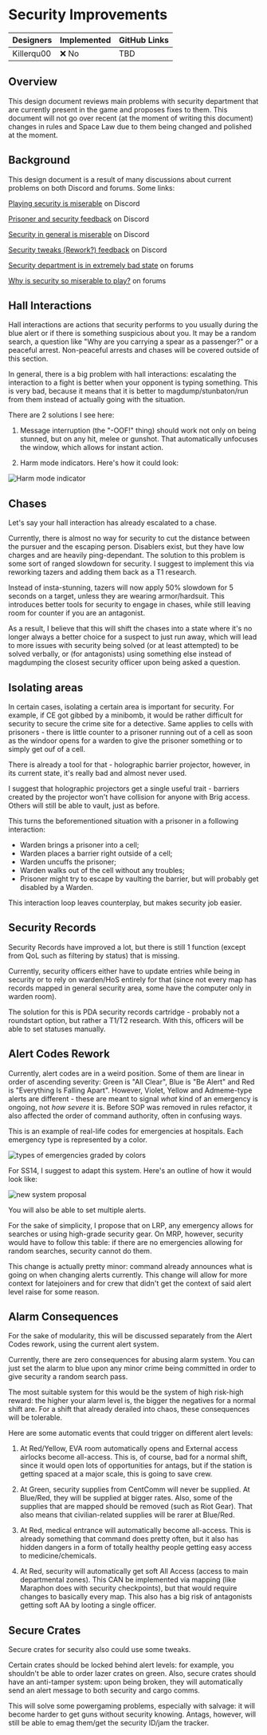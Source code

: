 # Security Improvements

| Designers | Implemented | GitHub Links |
|---|---|---|
| Killerqu00 | :x: No | TBD |

## Overview

This design document reviews main problems with security department that are currently present in the game and proposes fixes to them. This document will not go over recent (at the moment of writing this document) changes in rules and Space Law due to them being changed and polished at the moment.

## Background

This design document is a result of many discussions about current problems on both Discord and forums. Some links:

[Playing security is miserable](https://ptb.discord.com/channels/310555209753690112/1237264749281021952) on Discord

[Prisoner and security feedback](https://ptb.discord.com/channels/310555209753690112/1231862578536251434) on Discord

[Security in general is miserable](https://ptb.discord.com/channels/310555209753690112/1218720748097503252) on Discord

[Security tweaks (Rework?) feedback](https://ptb.discord.com/channels/310555209753690112/1203731006331560027) on Discord

[Security department is in extremely bad state](https://forum.spacestation14.com/t/security-department-is-in-extremely-bad-state/8147) on forums

[Why is security so miserable to play?](https://forum.spacestation14.com/t/why-is-security-so-miserable-to-play-what-can-be-done-about-it/7708) on forums

## Hall Interactions

Hall interactions are actions that security performs to you usually during the blue alert or if there is something suspicious about you. It may be a random search, a question like "Why are you carrying a spear as a passenger?" or a peaceful arrest. Non-peaceful arrests and chases will be covered outside of this section.

In general, there is a big problem with hall interactions: escalating the interaction to a fight is better when your opponent is typing something. This is very bad, because it means that it is better to magdump/stunbaton/run from them instead of actually going with the situation.

There are 2 solutions I see here:

1. Message interruption (the "-OOF!" thing) should work not only on being stunned, but on any hit, melee or gunshot. That automatically unfocuses the window, which allows for instant action.

2. Harm mode indicators. Here's how it could look:

![Harm mode indicator](https://i.imgur.com/nSY76PA.png)

## Chases

Let's say your hall interaction has already escalated to a chase.

Currently, there is almost no way for security to cut the distance between the pursuer and the escaping person. Disablers exist, but they have low charges and are heavily ping-dependant. The solution to this problem is some sort of ranged slowdown for security. I suggest to implement this via reworking tazers and adding them back as a T1 research.

Instead of insta-stunning, tazers will now apply 50% slowdown for 5 seconds on a target, unless they are wearing armor/hardsuit.
This introduces better tools for security to engage in chases, while still leaving room for counter if you are an antagonist.

As a result, I believe that this will shift the chases into a state where it's no longer always a better choice for a suspect to just run away, which will lead to more issues with security being solved (or at least attempted) to be solved verbally, or (for antagonists) using something else instead of magdumping the closest security officer upon being asked a question.

## Isolating areas

In certain cases, isolating a certain area is important for security. For example, if CE got gibbed by a minibomb, it would be rather difficult for security to secure the crime site for a detective. Same applies to cells with prisoners - there is little counter to a prisoner running out of a cell as soon as the windoor opens for a warden to give the prisoner something or to simply get ouf of a cell.

There is already a tool for that - holographic barrier projector, however, in its current state, it's really bad and almost never used.

I suggest that holographic projectors get a single useful trait - barriers created by the projector won't have collision for anyone with Brig access. Others will still be able to vault, just as before. 

This turns the beforementioned situation with a prisoner in a following interaction:
- Warden brings a prisoner into a cell;
- Warden places a barrier right outside of a cell;
- Warden uncuffs the prisoner;
- Warden walks out of the cell without any troubles;
- Prisoner might try to escape by vaulting the barrier, but will probably get disabled by a Warden.

This interaction loop leaves counterplay, but makes security job easier.

## Security Records

Security Records have improved a lot, but there is still 1 function (except from QoL such as filtering by status) that is missing.

Currently, security officers either have to update entries while being in security or to rely on warden/HoS entirely for that (since not every map has records mapped in general security area, some have the computer only in warden room).

The solution for this is PDA security records cartridge - probably not a roundstart option, but rather a T1/T2 research. With this, officers will be able to set statuses manually.

## Alert Codes Rework

Currently, alert codes are in a weird position. Some of them are linear in order of ascending severity: Green is "All Clear", Blue is "Be Alert" and Red is "Everything Is Falling Apart". However, Violet, Yellow and Admeme-type alerts are different - these are meant to signal *what* kind of an emergency is ongoing, not *how severe* it is. Before SOP was removed in rules refactor, it also affected the order of command authority, often in confusing ways.

This is an example of real-life codes for emergencies at hospitals. Each emergency type is represented by a color.

![types of emergencies graded by colors](https://i.imgur.com/FnhDYyG.png)


For SS14, I suggest to adapt this system. Here's an outline of how it would look like:

![new system proposal](https://i.imgur.com/IliqzBu.png)

You will also be able to set multiple alerts.

For the sake of simplicity, I propose that on LRP, any emergency allows for searches or using high-grade security gear. On MRP, however, security would have to follow this table: if there are no emergencies allowing for random searches, security cannot do them.

This change is actually pretty minor: command already announces what is going on when changing alerts currently. This change will allow for more context for latejoiners and for crew that didn't get the context of said alert level raise for some reason.

## Alarm Consequences

For the sake of modularity, this will be discussed separately from the Alert Codes rework, using the current alert system. 

Currently, there are zero consequences for abusing alarm system. You can just set the alarm to blue upon any minor crime being committed in order to give security a random search pass.

The most suitable system for this would be the system of high risk-high reward: the higher your alarm level is, the bigger the negatives for a normal shift are. For a shift that already derailed into chaos, these consequences will be tolerable.

Here are some automatic events that could trigger on different alert levels:

1. At Red/Yellow, EVA room automatically opens and External access airlocks become all-access. This is, of course, bad for a normal shift, since it would open lots of opportunities for antags, but if the station is getting spaced at a major scale, this is going to save crew.

2. At Green, security supplies from CentComm will never be supplied. At Blue/Red, they will be supplied at bigger rates. Also, some of the supplies that are mapped should be removed (such as Riot Gear). That also means that civilian-related supplies will be rarer at Blue/Red.

3. At Red, medical entrance will automatically become all-access. This is already something that command does pretty often, but it also has hidden dangers in a form of totally healthy people getting easy access to medicine/chemicals.

4. At Red, security will  automatically get soft All Access (access to main departmental zones). This CAN be implemented via mapping (like Maraphon does with security checkpoints), but that would require changes to basically every map. This also has a big risk of antagonists getting soft AA by looting a single officer.

## Secure Crates

Secure crates for security also could use some tweaks.

Certain crates should be locked behind alert levels: for example, you shouldn't be able to order lazer crates on green. Also, secure crates should have an anti-tamper system: upon being broken, they will automatically send an alert message to both security and cargo comms.

This will solve some powergaming problems, especially with salvage: it will become harder to get guns without security knowing. Antags, however, will still be able to emag them/get the security ID/jam the tracker.